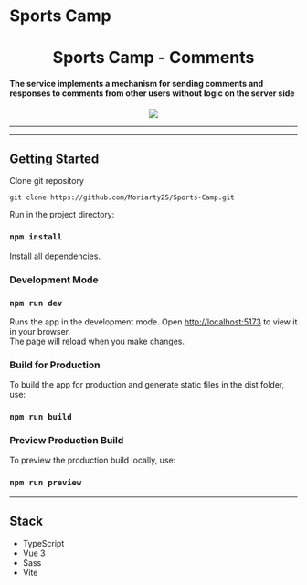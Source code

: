 # Sports Camp

<h1 align="center"> Sports Camp - Comments </h1>

<h4>The service implements a mechanism for sending comments and responses to comments from other users without logic on the server side</h4>

<p align="center"><img src="https://www.sports.ru/favicon.ico"></p>

----

---
## Getting Started
Clone git repository

 `git clone https://github.com/Moriarty25/Sports-Camp.git`

Run in the project directory:

### `npm install`

Install all dependencies.

### Development Mode

### `npm run dev`

Runs the app in the development mode. Open [http://localhost:5173](http://localhost:5173) to view it in your browser.\
The page will reload when you make changes. 

### Build for Production
To build the app for production and generate static files in the dist folder, use:

### `npm run build`

### Preview Production Build
To preview the production build locally, use:

### `npm run preview`

---
## Stack
* TypeScript
* Vue 3
* Sass
* Vite
  
